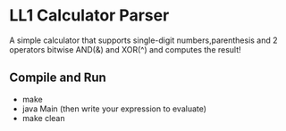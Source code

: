 # LL1 Calculator Parser

A simple calculator that supports single-digit numbers,parenthesis and 2 operators bitwise AND(&)
and XOR(^) and computes the result!

## Compile and Run
* make
* java Main (then write your expression to evaluate)
* make clean

